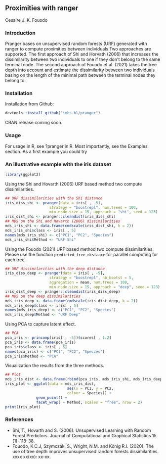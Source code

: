 ## Proximities with ranger
Cesaire J. K. Fouodo

### Introduction
Pranger bases on unsupervised random forests (URF) generated with ranger to compute proximities between individuals.Two approaches are supported. The first approach of Shi and Horvath (2006) that increases the dissimilarity between two individuals to one if they don't belong to the same terminal node. The second approach of Fouodo et al. (2021) takes the tree depth into account and estimate the dissimilarity between two individuals basing on the length of the minimal path between the terminal nodes they belong to.

### Installation
Installation from Github:
```R
devtools::install_github("imbs-hl/pranger")
```

CRAN release coming soon.

### Usage
For usage in R, see ?pranger in R. Most importantly, see the Examples section. As a first example you could try 

### An illustrative example with the iris dataset
```R  
library(ggplot2)
```
Using the Shi and Hovarth (2006) URF based method two compute dissimilarities.
```R 
## URF dissimilarities with the Shi distance
iris_diss_shi <- pranger(data = iris[ , -5],
                    strategy = "boostrepl", num.trees = 100,
                    min.node.size = 15, approach = "shi", seed = 123)
iris_dist_shi <- pranger::cleandist(iris_diss_shi)
## MDS on the Shi and Hovarth (2006) dissimilarities
mds_iris_shi <- data.frame(cmdscale(iris_dist_shi, k = 2))
mds_iris_shi$class <- iris[ , 5]
names(mds_iris_shi) <- c("PC1", "PC2", "Species")
mds_iris_shi$Method <- "URF Shi"
```
Using the Fouodo (2021) URF based method two compute dissimilarities. Please use the function ```predicted_tree_distance``` for parallel computing for each tree.

```R 
## URF dissimilarities with the deep distance
iris_diss_deep <- pranger(data = iris[ , -5],
                    strategy = "boostrepl", nb_bootst = 5,
                    aggregation = mean, num.trees = 100,
                    min.node.size = 15, approach = "deep", seed = 123)
iris_dist_deep <- pranger::cleandist(iris_diss_deep)
## MDS on the deep dissimilarities
mds_iris_deep <- data.frame(cmdscale(iris_dist_deep, k = 2))
mds_iris_deep$class <- iris[ , 5]
names(mds_iris_deep) <- c("PC1", "PC2", "Species")
mds_iris_deep$Method <- "URF Deep"
```

Using PCA to capture latent effect.

```R 
## PCA
pca_iris <- princomp(iris[ , -5])$scores[ , 1:2]
pca_iris <- data.frame(pca_iris)
pca_iris$class <- iris[ , 5]
names(pca_iris) <- c("PC1", "PC2", "Species")
pca_iris$Method <- "PCA"
```

Visualization the results from the three methods.

```R 
## Plot
mds_iris_dist <- data.frame(rbind(pca_iris, mds_iris_shi, mds_iris_deep))
iris_plot <- ggplot(data = mds_iris_dist,
                            aes(x = PC1, y = PC2,
                            colour = Species)) +
              geom_point() +
              facet_wrap( ~ Method, scales = "free", nrow = 2)
print(iris_plot)
```


### References
* Shi, T., Hovarth and S. (2006). Unsupervised Learning with Random Forest Predictors. Journal of Computational and Graphical Statistics 15 (1): 118–38.
* Fouodo, K.C.J, Szymczak, S., Wright, N.M. and König R.I. (2020). The use of tree depth improves unsupervised random forests dissimilarities. xxxx xx(xx): xx-xx.
